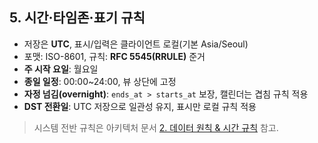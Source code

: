 ## 5. 시간·타임존·표기 규칙

- 저장은 **UTC**, 표시/입력은 클라이언트 로컬(기본 Asia/Seoul)
- 포맷: ISO-8601, 규칙: **RFC 5545(RRULE)** 준거
- **주 시작 요일**: 월요일
- **종일 일정**: 00:00~24:00, 뷰 상단에 고정
- **자정 넘김(overnight)**: `ends_at > starts_at` 보장, 캘린더는 겹침 규칙 적용
- **DST 전환일**: UTC 저장으로 일관성 유지, 표시만 로컬 규칙 적용

> 시스템 전반 규칙은 아키텍처 문서 [2. 데이터 원칙 & 시간 규칙](../architecture/02-data-and-time-rules.md) 참고.

